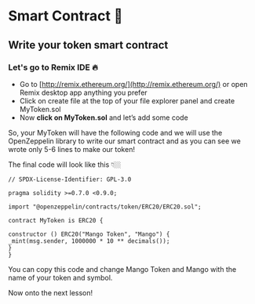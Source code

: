 Smart Contract 📜
=================

## Write your token smart contract


### Let's go to Remix IDE 🔥

-   Go to [http://remix.ethereum.org/](http://remix.ethereum.org/) or open Remix desktop app anything you prefer
-   Click on create file at the top of your file explorer panel and create MyToken.sol
-   Now **click on MyToken.sol** and let’s add some code

So, your MyToken will have the following code and we will use the OpenZeppelin library to write our smart contract and as you can see we wrote only 5-6 lines to make our token!

The final code will look like this 👇🏼

```
// SPDX-License-Identifier: GPL-3.0

pragma solidity >=0.7.0 <0.9.0;

import "@openzeppelin/contracts/token/ERC20/ERC20.sol";

contract MyToken is ERC20 {

constructor () ERC20("Mango Token", "Mango") {
_mint(msg.sender, 1000000 * 10 ** decimals());
}
}
```

You can copy this code and change Mango Token and Mango with the name of your token and symbol.

Now onto the next lesson!
